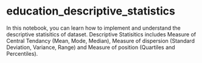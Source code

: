 # education_descriptive_statistics

In this notebook, you can learn how to implement and understand the descriptive statisitics of dataset. 
Descriptive Statisitics includes Measure of Central Tendancy (Mean, Mode, Median), Measure of dispersion (Standard Deviation, Variance, Range)
and Measure of position (Quartiles and Percentiles).
